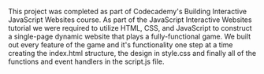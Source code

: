 This project was completed as part of Codecademy's Building Interactive JavaScript Websites course. As part of the JavaScript Interactive Websites tutorial we were required to utilize HTML, CSS, and JavaScript to construct a single-page dynamic website that plays a fully-functional game. We built out every feature of the game and it's functionality one step at a time creating the index.html structure, the design in style.css and finally all of the functions and event handlers in the script.js file.
